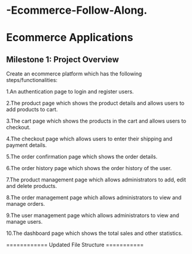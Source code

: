 # -Ecommerce-Follow-Along.
# Ecommerce Applications
## Milestone 1: Project Overview

Create an ecommerce platform which has the following steps/functionalities:

1.An authentication page to login and register users.

2.The product page which shows the product details and allows users to add products to cart.

3.The cart page which shows the products in the cart and allows users to checkout.

4.The checkout page which allows users to enter their shipping and payment details.

5.The order confirmation page which shows the order details.

6.The order history page which shows the order history of the user.

7.The product management page which allows administrators to add, edit and delete products.

8.The order management page which allows administrators to view and manage orders.

9.The user management page which allows administrators to view and manage users.

10.The dashboard page which shows the total sales and other statistics.

============ Updated File Structure ===========


